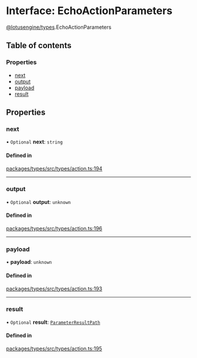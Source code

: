 # Interface: EchoActionParameters

[@lotusengine/types](../wiki/@lotusengine.types).EchoActionParameters

## Table of contents

### Properties

- [next](../wiki/@lotusengine.types.EchoActionParameters#next)
- [output](../wiki/@lotusengine.types.EchoActionParameters#output)
- [payload](../wiki/@lotusengine.types.EchoActionParameters#payload)
- [result](../wiki/@lotusengine.types.EchoActionParameters#result)

## Properties

### next

• `Optional` **next**: `string`

#### Defined in

[packages/types/src/types/action.ts:194](https://github.com/lotusengine/sdk/blob/fdb90a3/packages/types/src/types/action.ts#L194)

___

### output

• `Optional` **output**: `unknown`

#### Defined in

[packages/types/src/types/action.ts:196](https://github.com/lotusengine/sdk/blob/fdb90a3/packages/types/src/types/action.ts#L196)

___

### payload

• **payload**: `unknown`

#### Defined in

[packages/types/src/types/action.ts:193](https://github.com/lotusengine/sdk/blob/fdb90a3/packages/types/src/types/action.ts#L193)

___

### result

• `Optional` **result**: [`ParameterResultPath`](../wiki/@lotusengine.types#parameterresultpath)

#### Defined in

[packages/types/src/types/action.ts:195](https://github.com/lotusengine/sdk/blob/fdb90a3/packages/types/src/types/action.ts#L195)
